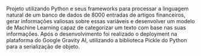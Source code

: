 Projeto utilizando Python e seus frameworks para processar a linguagem natural de um banco de dados de 8000 entradas de artigos financeiros, gerar informações valiosas sobre essas variáveis e desenvolver um modelo de Machine Learning capaz de categorizar um texto com base nas suas informações. Após o desenvolvimento foi realizado o deployment na plataforma do Google Gravity AI, utilizando a biblioteca Pickle do Python para a serialização de objeto.